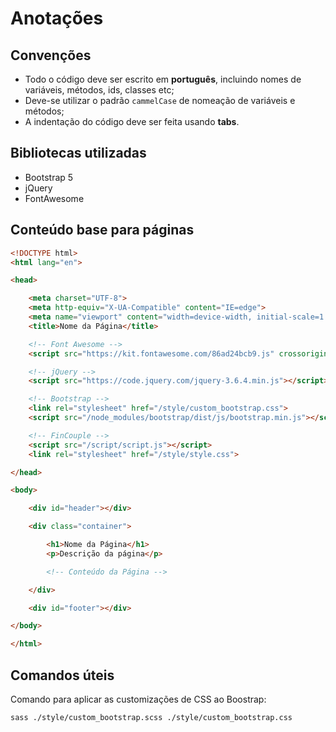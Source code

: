 # Anotações

## Convenções
- Todo o código deve ser escrito em **português**, incluindo nomes de variáveis, métodos, ids, classes etc;
- Deve-se utilizar o padrão `cammelCase` de nomeação de variáveis e métodos;
- A indentação do código deve ser feita usando **tabs**.

## Bibliotecas utilizadas
- Bootstrap 5
- jQuery
- FontAwesome

## Conteúdo base para páginas

``` html
<!DOCTYPE html>
<html lang="en">

<head>

    <meta charset="UTF-8">
    <meta http-equiv="X-UA-Compatible" content="IE=edge">
    <meta name="viewport" content="width=device-width, initial-scale=1.0">
    <title>Nome da Página</title>

    <!-- Font Awesome -->
    <script src="https://kit.fontawesome.com/86ad24bcb9.js" crossorigin="anonymous"></script>

    <!-- jQuery -->
    <script src="https://code.jquery.com/jquery-3.6.4.min.js"></script>

    <!-- Bootstrap -->
    <link rel="stylesheet" href="/style/custom_bootstrap.css">
    <script src="/node_modules/bootstrap/dist/js/bootstrap.min.js"></script>

    <!-- FinCouple -->
    <script src="/script/script.js"></script>
    <link rel="stylesheet" href="/style/style.css">

</head>

<body>

    <div id="header"></div>

    <div class="container">

        <h1>Nome da Página</h1>
        <p>Descrição da página</p>

        <!-- Conteúdo da Página -->

    </div>

    <div id="footer"></div>

</body>

</html>
```

## Comandos úteis

Comando para aplicar as customizações de CSS ao Boostrap:
``` bash
sass ./style/custom_bootstrap.scss ./style/custom_bootstrap.css
```